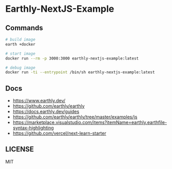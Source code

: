 # Earthly-NextJS-Example

## Commands

```bash
# build image
earth +docker

# start image
docker run --rm -p 3000:3000 earthly-nextjs-example:latest

# debug image
docker run -ti --entrypoint /bin/sh earthly-nextjs-example:latest
```

## Docs

- <https://www.earthly.dev/>
- <https://github.com/earthly/earthly>
- <https://docs.earthly.dev/guides>
- <https://github.com/earthly/earthly/tree/master/examples/js>
- <https://marketplace.visualstudio.com/items?itemName=earthly.earthfile-syntax-highlighting>
- <https://github.com/vercel/next-learn-starter>

## LICENSE

MIT
